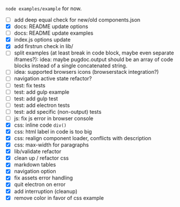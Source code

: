 `node examples/example` for now.

* [ ] add deep equal check for new/old components.json
* [x] docs: README update options
* [ ] docs: README update examples
* [x] index.js options update
* [x] add firstrun check in lib/
* [ ] split examples (at least break in code block, maybe even separate iframes?): idea: maybe pugdoc.output should be an array of code blocks instead of a single concatenated string.
* [ ] idea: supported browsers icons (browserstack integration?)
* [ ] navigation active state refactor?
* [ ] test: fix tests
* [ ] test: add gulp example
* [ ] test: add gulp test
* [ ] test: add electron tests
* [ ] test: add specific (non-output) tests
* [ ] js: fix js error in browser console
* [x] css: inline code `div()`
* [x] css: html label in code is too big
* [x] css: realign component loader, conflicts with description
* [x] css: max-width for paragraphs
* [x] lib/validate refactor
* [x] clean up / refactor css
* [x] markdown tables
* [x] navigation option
* [x] fix assets error handling
* [x] quit electron on error
* [x] add interruption (cleanup)
* [x] remove color in favor of css example